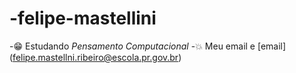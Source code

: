 # -felipe-mastellini
-:grin: Estudando *Pensamento Computacional*
-:collision: Meu email e [email] (felipe.mastellni.ribeiro@escola.pr.gov.br)

